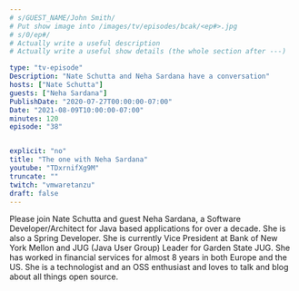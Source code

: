 ```yaml
---
# s/GUEST_NAME/John Smith/
# Put show image into /images/tv/episodes/bcak/<ep#>.jpg
# s/0/ep#/
# Actually write a useful description
# Actually write a useful show details (the whole section after ---)

type: "tv-episode"
Description: "Nate Schutta and Neha Sardana have a conversation"
hosts: ["Nate Schutta"]
guests: ["Neha Sardana"]
PublishDate: "2020-07-27T00:00:00-07:00"
Date: "2021-08-09T10:00:00-07:00"
minutes: 120
episode: "38"


explicit: "no"
title: "The one with Neha Sardana"
youtube: "TDxrnifXg9M"
truncate: ""
twitch: "vmwaretanzu"
draft: false
---
```


Please join Nate Schutta and guest Neha Sardana, a Software Developer/Architect for Java based applications for over a decade. She is also a Spring Developer. She is currently Vice President at Bank of New York Mellon and JUG (Java User Group) Leader for Garden State JUG. She has worked in financial services for almost 8 years in both Europe and the US. She is a technologist and an OSS enthusiast and loves to talk and blog about all things open source.
